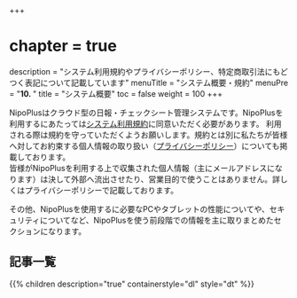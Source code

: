 +++
# chapter = true
description = "システム利用規約やプライバシーポリシー、特定商取引法にもどつく表記について記載しています"
menuTitle = "システム概要・規約"
menuPre = "<b>10. </b>"
title = "システム概要"
toc = false
weight = 100
+++


NipoPlusはクラウド型の日報・チェックシート管理システムです。NipoPlusを利用するにあたっては[システム利用規約](/system/agree/)に同意いただく必要があります。
利用される際は規約を守っていただくようお願いします。規約とは別に私たちが皆様へ対してお約束する個人情報の取り扱い（[プライバシーポリシー](/system/privacy-policy/)）についても掲載しております。  
皆様がNipoPlusを利用する上で収集された個人情報（主にメールアドレスになります）は決して外部へ流出させたり、営業目的で使うことはありません。詳しくはプライバシーポリシーで記載しております。  

その他、NipoPlusを使用するに必要なPCやタブレットの性能についてや、セキュリティについてなど、NipoPlusを使う前段階での情報を主に取りまとめたセクションになります。

## 記事一覧

{{% children description="true" containerstyle="dl" style="dt" %}}
